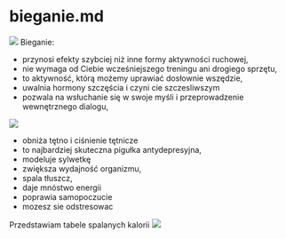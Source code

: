 # bieganie.md

![](http://dbam-o-siebie.pl/wp-content/uploads/2014/07/dlaczego-warto-zaczac-biegac.jpg)
Bieganie:
- przynosi efekty szybciej niż inne formy aktywności ruchowej,
- nie wymaga od Ciebie wcześniejszego treningu ani drogiego sprzętu,
- to aktywność, którą możemy uprawiać dosłownie wszędzie,
- uwalnia hormony szczęścia i czyni cie szczesliwszym
- pozwala na wsłuchanie się w swoje myśli i przeprowadzenie wewnętrznego dialogu,

![](http://www.doradca-sportowy.pl/gfx/content/redaktor1/notoforlosers.p.jpg)

- obniża tętno i ciśnienie tętnicze
- to najbardziej skuteczna pigułka antydepresyjna,
- modeluje sylwetkę
- zwiększa wydajność organizmu,
- spala  tłuszcz,
- daje mnóstwo energii
- poprawia samopoczucie
- mozesz sie odstresowac

Przedstawiam tabele spalanych kalorii
![](http://bi.gazeta.pl/im/23/13/10/z16857891Q,Rys--Magda-Soltys-Beata-Gasiorowska.jpg)
